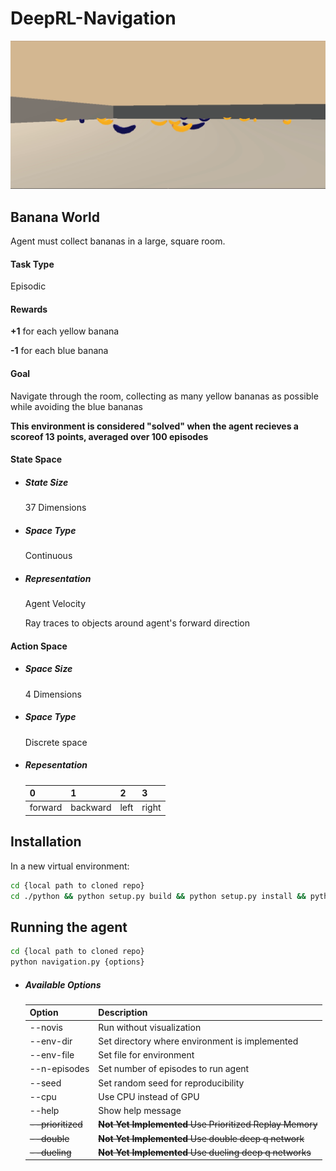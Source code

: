 # DeepRL-Navigation

![Banana World Gif](https://github.com/jim-ecker/DeepRL-Navigation/raw/master/images/bananaworld.gif)
## Banana World
Agent must collect bananas in a large, square room.
#### Task Type
Episodic
#### Rewards
__+1__ for each yellow banana

__-1__ for each blue banana
#### Goal
 
Navigate through the room, collecting as many yellow bananas as possible while avoiding the blue bananas

__This environment is considered "solved" when the agent recieves a scoreof 13 points, averaged over 100 episodes__

#### State Space
* ##### State Size
  37 Dimensions
* ##### Space Type
  Continuous
* ##### Representation
  Agent Velocity

  Ray traces to objects around agent's forward direction
#### Action Space
* ##### Space Size
  4 Dimensions
* ##### Space Type
  Discrete space
* ##### Repesentation
  0 | 1 | 2 | 3
  --|---|---|--
  forward | backward | left | right
  
## Installation
In a new virtual environment: 

```bash 
cd {local path to cloned repo}
cd ./python && python setup.py build && python setup.py install && python setup.py clean && cd -
```
## Running the agent
```bash
cd {local path to cloned repo}
python navigation.py {options}
```
* ##### Available Options
  Option | Description
  -------|------------
  --novis | Run without visualization
  --env-dir | Set directory where environment is implemented
  --env-file | Set file for environment
  --n-episodes | Set number of episodes to run agent
  --seed | Set random seed for reproducibility
  --cpu | Use CPU instead of GPU
  --help | Show help message
  ~~--prioritized~~ | ~~**Not Yet Implemented** Use Prioritized Replay Memory~~
  ~~--double~~ | ~~**Not Yet Implemented** Use double deep q network~~
  ~~--dueling~~ | ~~**Not Yet Implemented** Use dueling deep q networks~~

